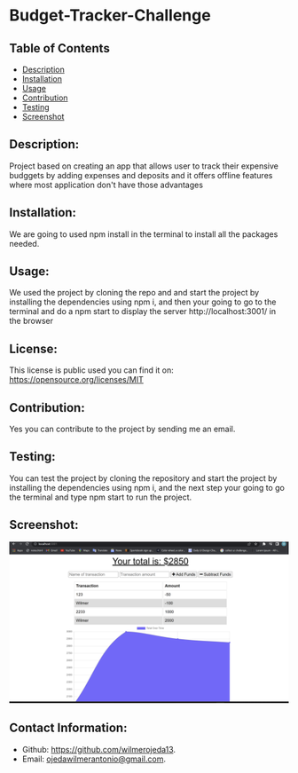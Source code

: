 # Budget-Tracker-Challenge

## Table of Contents
- [Description](#description)
- [Installation](#installation)
- [Usage](#usage)
- [Contribution](#contribution)
- [Testing](#testing)
- [Screenshot](#screenshot)

## Description:
Project based on creating an app that allows user to track their expensive budggets by adding expenses and deposits and it offers offline features where most application don't have those advantages

## Installation:
We are going to used npm install in the terminal  to install all the packages needed.


## Usage:
We used the project by cloning the repo and and start the project by installing the dependencies using npm i, and then your going to go to the terminal and do a npm start  to display the server http://localhost:3001/ in the browser


## License:
This license is public used you can find it on:
https://opensource.org/licenses/MIT


## Contribution:
Yes you can contribute to the project by sending me  an email.


## Testing:
You can test the project by cloning the repository and start the project by installing the dependencies using npm i, and the next step your going to go the terminal and type npm start to run the project.


## Screenshot:
![alt text](Images/Screenshot1.png)


## Contact Information:
- Github: https://github.com/wilmerojeda13.
- Email: ojedawilmerantonio@gmail.com. 